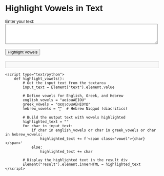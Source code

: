 <!DOCTYPE html>
<html lang="en">
<head>
    <meta charset="UTF-8">
    <meta name="viewport" content="width=device-width, initial-scale=1.0">
    <title>Highlight Vowels</title>
    <script defer src="https://pyscript.net/latest/pyscript.js"></script>
    <style>
        body {
            font-family: Arial, sans-serif;
            margin: 20px;
        }
        textarea {
            width: 100%;
            max-width: 500px;
        }
        .vowel {
            color: red;
            font-weight: bold;
        }
        #result {
            margin-top: 20px;
            padding: 10px;
            border: 1px solid #ccc;
            background-color: #f9f9f9;
        }
    </style>
</head>
<body>
    <h1>Highlight Vowels in Text</h1>
    <form id="vowelForm">
        <label for="text">Enter your text:</label><br>
        <textarea id="text" name="text" rows="4" cols="50"></textarea><br><br>
        <button type="button" onclick="highlight_vowels()">Highlight Vowels</button>
    </form>
    <div id="result"></div>

    <script type="text/python">
        def highlight_vowels():
            # Get the input text from the textarea
            input_text = Element("text").element.value

            # Define vowels for English, Greek, and Hebrew
            english_vowels = "aeiouAEIOU"
            greek_vowels = "αεηιουωΑΕΗΙΟΥΩ"
            hebrew_vowels = "ְֱֲִֵֶַָֹֻּ"  # Hebrew Niqqud (diacritics)

            # Build the output text with vowels highlighted
            highlighted_text = ""
            for char in input_text:
                if char in english_vowels or char in greek_vowels or char in hebrew_vowels:
                    highlighted_text += f'<span class="vowel">{char}</span>'
                else:
                    highlighted_text += char

            # Display the highlighted text in the result div
            Element("result").element.innerHTML = highlighted_text
    </script>
</body>
</html>

